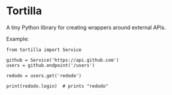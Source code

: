 Tortilla
========

A tiny Python library for creating wrappers around external APIs.

Example:

    from tortilla import Service

    github = Service('https://api.github.com')
    users = github.endpoint('/users')

    redodo = users.get('redodo')

    print(redodo.login)  # prints "redodo"
